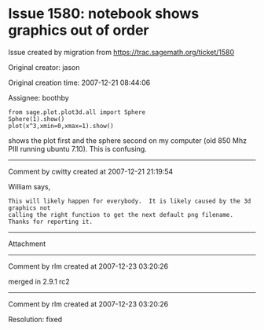 # Issue 1580: notebook shows graphics out of order

Issue created by migration from https://trac.sagemath.org/ticket/1580

Original creator: jason

Original creation time: 2007-12-21 08:44:06

Assignee: boothby


```
from sage.plot.plot3d.all import Sphere
Sphere(1).show()
plot(x^3,xmin=0,xmax=1).show()
```


shows the plot first and the sphere second on my computer (old 850 Mhz PIII running ubuntu 7.10).  This is confusing.



---

Comment by cwitty created at 2007-12-21 21:19:54

William says,

```
This will likely happen for everybody.  It is likely caused by the 3d
graphics not
calling the right function to get the next default png filename.
Thanks for reporting it. 
```



---

Attachment


---

Comment by rlm created at 2007-12-23 03:20:26

merged in 2.9.1 rc2


---

Comment by rlm created at 2007-12-23 03:20:26

Resolution: fixed
